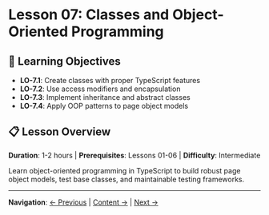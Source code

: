 # Lesson 07: Classes and Object-Oriented Programming

## 🎯 Learning Objectives
- **LO-7.1**: Create classes with proper TypeScript features
- **LO-7.2**: Use access modifiers and encapsulation
- **LO-7.3**: Implement inheritance and abstract classes
- **LO-7.4**: Apply OOP patterns to page object models

## 📋 Lesson Overview
**Duration**: 1-2 hours | **Prerequisites**: Lessons 01-06 | **Difficulty**: Intermediate

Learn object-oriented programming in TypeScript to build robust page object models, test base classes, and maintainable testing frameworks.

---
**Navigation**: [← Previous](../lesson-06-interfaces-and-type-aliases/README.md) | [Content →](content.md) | [Next →](../lesson-08-generics-fundamentals/README.md)